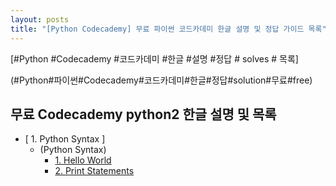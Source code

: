 ```yaml
---
layout: posts
title: "[Python Codecademy] 무료 파이썬 코드카데미 한글 설명 및 정답 가이드 목록"
---
```


[#Python #Codecademy #코드카데미 #한글 #설명 #정답 # solves # 목록]    

(#Python#파이썬#Codecademy#코드카데미#한글#정답#solution#무료#free)

## 무료 Codecademy python2 한글 설명 및 목록 

 * [ 1. Python Syntax ]     
    * (Python Syntax)       
        * <a href="/010101-HelloWorld/">1. Hello World</a>    
        * <a href="/010102-PrintStatements/">2. Print Statements</a>    

